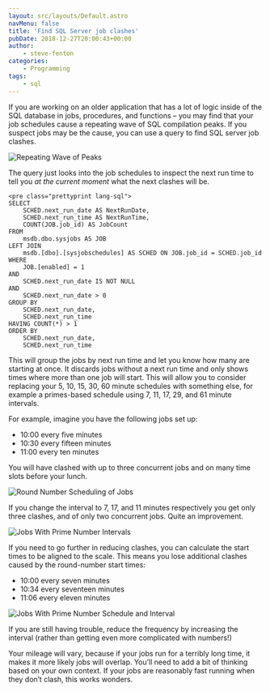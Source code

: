 ```yaml
---
layout: src/layouts/Default.astro
navMenu: false
title: 'Find SQL Server job clashes'
pubDate: 2018-12-27T20:00:43+00:00
author:
    - steve-fenton
categories:
    - Programming
tags:
    - sql
---
```


If you are working on an older application that has a lot of logic inside of the SQL database in jobs, procedures, and functions – you may find that your job schedules cause a repeating wave of SQL compilation peaks. If you suspect jobs may be the cause, you can use a query to find SQL server job clashes.

![Repeating Wave of Peaks](/img/2018/12/five-minute-query-spike.png)

The query just looks into the job schedules to inspect the next run time to tell you *at the current moment* what the next clashes will be.

```
<pre class="prettyprint lang-sql">
SELECT 
    SCHED.next_run_date AS NextRunDate,
    SCHED.next_run_time AS NextRunTime,
    COUNT(JOB.job_id) AS JobCount
FROM
    msdb.dbo.sysjobs AS JOB
LEFT JOIN
    msdb.[dbo].[sysjobschedules] AS SCHED ON JOB.job_id = SCHED.job_id
WHERE
    JOB.[enabled] = 1
AND
    SCHED.next_run_date IS NOT NULL
AND
    SCHED.next_run_date > 0
GROUP BY
    SCHED.next_run_date,
    SCHED.next_run_time
HAVING COUNT(*) > 1
ORDER BY
    SCHED.next_run_date,
    SCHED.next_run_time
```
This will group the jobs by next run time and let you know how many are starting at once. It discards jobs without a next run time and only shows times where more than one job will start. This will allow you to consider replacing your 5, 10, 15, 30, 60 minute schedules with something else, for example a primes-based schedule using 7, 11, 17, 29, and 61 minute intervals.

For example, imagine you have the following jobs set up:

- 10:00 every five minutes
- 10:30 every fifteen minutes
- 11:00 every ten minutes

You will have clashed with up to three concurrent jobs and on many time slots before your lunch.

![Round Number Scheduling of Jobs](/img/2018/12/jobs-round-number-scheduling.png)

If you change the interval to 7, 17, and 11 minutes respectively you get only three clashes, and of only two concurrent jobs. Quite an improvement.

![Jobs With Prime Number Intervals](/img/2018/12/jobs-prime-number-interval.png)

If you need to go further in reducing clashes, you can calculate the start times to be aligned to the scale. This means you lose additional clashes caused by the round-number start times:

- 10:00 every seven minutes
- 10:34 every seventeen minutes
- 11:06 every eleven minutes

![Jobs With Prime Number Schedule and Interval](/img/2018/12/jobs-prime-number-schedule-and-interval.png)

If you are still having trouble, reduce the frequency by increasing the interval (rather than getting even more complicated with numbers!)

Your mileage will vary, because if your jobs run for a terribly long time, it makes it more likely jobs will overlap. You’ll need to add a bit of thinking based on your own context. If your jobs are reasonably fast running when they don’t clash, this works wonders.